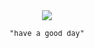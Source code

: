 <div align="center">

<a href="https://github.com/vladdeSV/me-generator#me-generator">
  <img src="https://public.vladde.net/laying.svg">
</a>

<samp><sub>"have a good day"</sub></samp>

</div>
